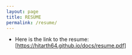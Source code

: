 ```yaml
---
layout: page
title: RESUME
permalink: /resume/
---
```


* Here is the link to the resume: [https://hitarth64.github.io/docs/resume.pdf]
